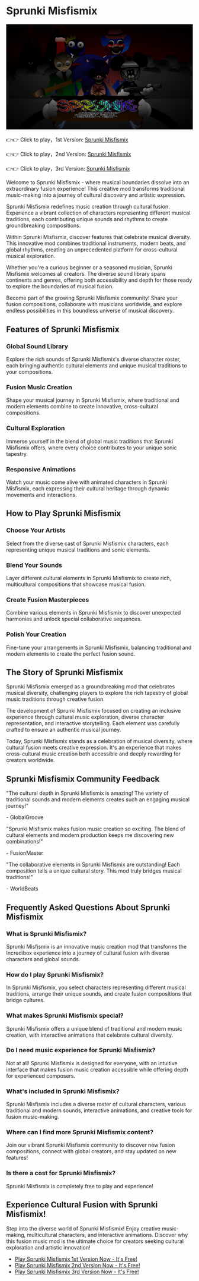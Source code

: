 # Sprunki Misfismix

![Sprunki Misfismix](https://raw.githubusercontent.com/sprunkiscrunkly/sprunki-misfismix/refs/heads/main/sprunki-misfismix.png "Sprunki Misfismix")

👉👉 Click to play，1st Version: [Sprunki Misfismix](https://sprunksters.com/sprunki-misfismix/ "Sprunki Misfismix")

👉👉 Click to play，2nd Version: [Sprunki Misfismix](https://sprunkiscrunkly.com/sprunki-misfismix/ "Sprunki Misfismix")

👉👉 Click to play，3rd Version: [Sprunki Misfismix](https://sprunkipyramixed.com/sprunki-misfismix/ "Sprunki Misfismix")

Welcome to Sprunki Misfismix - where musical boundaries dissolve into an extraordinary fusion experience! This creative mod transforms traditional music-making into a journey of cultural discovery and artistic expression.

Sprunki Misfismix redefines music creation through cultural fusion. Experience a vibrant collection of characters representing different musical traditions, each contributing unique sounds and rhythms to create groundbreaking compositions.

Within Sprunki Misfismix, discover features that celebrate musical diversity. This innovative mod combines traditional instruments, modern beats, and global rhythms, creating an unprecedented platform for cross-cultural musical exploration.

Whether you're a curious beginner or a seasoned musician, Sprunki Misfismix welcomes all creators. The diverse sound library spans continents and genres, offering both accessibility and depth for those ready to explore the boundaries of musical fusion.

Become part of the growing Sprunki Misfismix community! Share your fusion compositions, collaborate with musicians worldwide, and explore endless possibilities in this boundless universe of musical discovery.

## Features of Sprunki Misfismix

### Global Sound Library

Explore the rich sounds of Sprunki Misfismix's diverse character roster, each bringing authentic cultural elements and unique musical traditions to your compositions.

### Fusion Music Creation

Shape your musical journey in Sprunki Misfismix, where traditional and modern elements combine to create innovative, cross-cultural compositions.

### Cultural Exploration

Immerse yourself in the blend of global music traditions that Sprunki Misfismix offers, where every choice contributes to your unique sonic tapestry.

### Responsive Animations

Watch your music come alive with animated characters in Sprunki Misfismix, each expressing their cultural heritage through dynamic movements and interactions.

## How to Play Sprunki Misfismix

### Choose Your Artists

Select from the diverse cast of Sprunki Misfismix characters, each representing unique musical traditions and sonic elements.

### Blend Your Sounds

Layer different cultural elements in Sprunki Misfismix to create rich, multicultural compositions that showcase musical fusion.

### Create Fusion Masterpieces

Combine various elements in Sprunki Misfismix to discover unexpected harmonies and unlock special collaborative sequences.

### Polish Your Creation

Fine-tune your arrangements in Sprunki Misfismix, balancing traditional and modern elements to create the perfect fusion sound.

## The Story of Sprunki Misfismix

Sprunki Misfismix emerged as a groundbreaking mod that celebrates musical diversity, challenging players to explore the rich tapestry of global music traditions through creative fusion.

The development of Sprunki Misfismix focused on creating an inclusive experience through cultural music exploration, diverse character representation, and interactive storytelling. Each element was carefully crafted to ensure an authentic musical journey.

Today, Sprunki Misfismix stands as a celebration of musical diversity, where cultural fusion meets creative expression. It's an experience that makes cross-cultural music creation both accessible and deeply rewarding for creators worldwide.

## Sprunki Misfismix Community Feedback

"The cultural depth in Sprunki Misfismix is amazing! The variety of traditional sounds and modern elements creates such an engaging musical journey!"

\- GlobalGroove

"Sprunki Misfismix makes fusion music creation so exciting. The blend of cultural elements and modern production keeps me discovering new combinations!"

\- FusionMaster

"The collaborative elements in Sprunki Misfismix are outstanding! Each composition tells a unique cultural story. This mod truly bridges musical traditions!"

\- WorldBeats

## Frequently Asked Questions About Sprunki Misfismix

### What is Sprunki Misfismix?

Sprunki Misfismix is an innovative music creation mod that transforms the Incredibox experience into a journey of cultural fusion with diverse characters and global sounds.

### How do I play Sprunki Misfismix?

In Sprunki Misfismix, you select characters representing different musical traditions, arrange their unique sounds, and create fusion compositions that bridge cultures.

### What makes Sprunki Misfismix special?

Sprunki Misfismix offers a unique blend of traditional and modern music creation, with interactive animations that celebrate cultural diversity.

### Do I need music experience for Sprunki Misfismix?

Not at all! Sprunki Misfismix is designed for everyone, with an intuitive interface that makes fusion music creation accessible while offering depth for experienced composers.

### What's included in Sprunki Misfismix?

Sprunki Misfismix includes a diverse roster of cultural characters, various traditional and modern sounds, interactive animations, and creative tools for fusion music-making.

### Where can I find more Sprunki Misfismix content?

Join our vibrant Sprunki Misfismix community to discover new fusion compositions, connect with global creators, and stay updated on new features!

### Is there a cost for Sprunki Misfismix?

Sprunki Misfismix is completely free to play and experience!

## Experience Cultural Fusion with Sprunki Misfismix!

Step into the diverse world of Sprunki Misfismix! Enjoy creative music-making, multicultural characters, and interactive animations. Discover why this fusion music mod is the ultimate choice for creators seeking cultural exploration and artistic innovation!

- [Play Sprunki Misfismix 1st Version Now - It's Free!](https://sprunksters.com/sprunki-misfismix/)
- [Play Sprunki Misfismix 2nd Version Now - It's Free!](https://sprunkiscrunkly.com/sprunki-misfismix/)
- [Play Sprunki Misfismix 3rd Version Now - It's Free!](https://sprunkipyramixed.com/sprunki-misfismix/)

